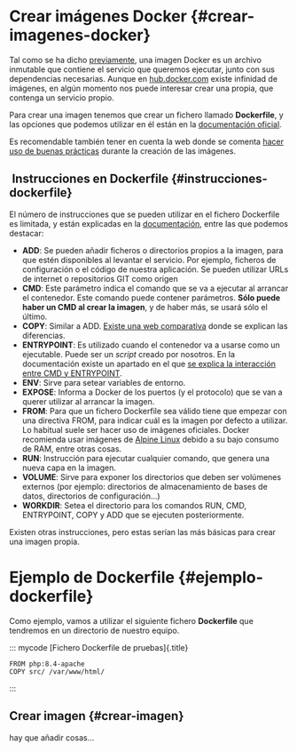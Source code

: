
# Crear imágenes Docker {#crear-imagenes-docker}

Tal como se ha dicho [previamente](#imágenes-docker), una imagen Docker es un archivo inmutable que contiene el servicio que queremos ejecutar, junto con sus dependencias necesarias. Aunque en [hub.docker.com](https://hub.docker.com/) existe infinidad de imágenes, en algún momento nos puede interesar crear una propia, que contenga un servicio propio.

Para crear una imagen tenemos que crear un fichero llamado **Dockerfile**, y las opciones que podemos utilizar en él están en la [documentación oficial](https://docs.docker.com/reference/dockerfile/).

Es recomendable también tener en cuenta la web donde se comenta [hacer uso de buenas prácticas](https://docs.docker.com/build/building/best-practices/) durante la creación de las imágenes.

##  Instrucciones en Dockerfile {#instrucciones-dockerfile}

El número de instrucciones que se pueden utilizar en el fichero Dockerfile es limitada, y están explicadas en la [documentación](https://docs.docker.com/reference/dockerfile/), entre las que podemos destacar:

- **ADD**: Se pueden añadir ficheros o directorios propios a la imagen, para que estén disponibles al levantar el servicio. Por ejemplo, ficheros de configuración o el código de nuestra aplicación. Se pueden utilizar URLs de internet o repositorios GIT como origen
- **CMD**: Este parámetro indica el comando que se va a ejecutar al arrancar el contenedor. Este comando puede contener parámetros. **Sólo puede haber un CMD al crear la imagen**, y de haber más, se usará sólo el último.
- **COPY**: Similar a ADD. [Existe una web comparativa](https://docs.docker.com/build/building/best-practices/#add-or-copy) donde se explican las diferencias.
- **ENTRYPOINT**: Es utilizado cuando el contenedor va a usarse como un ejecutable. Puede ser un *script* creado por nosotros. En la documentación existe un apartado en el que [se explica la interacción entre CMD y ENTRYPOINT](https://docs.docker.com/reference/dockerfile/#understand-how-cmd-and-entrypoint-interact).
- **ENV**: Sirve para setear variables de entorno.
- **EXPOSE**: Informa a Docker de los puertos (y el protocolo) que se van a querer utilizar al arrancar la imagen.
- **FROM**: Para que un fichero Dockerfile sea válido tiene que empezar con una directiva FROM, para indicar cuál es la imagen por defecto a utilizar. Lo habitual suele ser hacer uso de imágenes oficiales. Docker recomienda usar imágenes de [Alpine Linux](https://www.alpinelinux.org/) debido a su bajo consumo de RAM, entre otras cosas.
- **RUN**: Instrucción para ejecutar cualquier comando, que genera una nueva capa en la imagen.
- **VOLUME**: Sirve para exponer los directorios que deben ser volúmenes externos (por ejemplo: directorios de almacenamiento de bases de datos, directorios de configuración...)
- **WORKDIR**: Setea el directorio para los comandos RUN, CMD, ENTRYPOINT, COPY y ADD que se ejecuten posteriormente.

Existen otras instrucciones, pero estas serían las más básicas para crear una imagen propia.

# Ejemplo de Dockerfile {#ejemplo-dockerfile}

Como ejemplo, vamos a utilizar el siguiente fichero **Dockerfile** que tendremos en un directorio de nuestro equipo.

::: mycode
[Fichero Dockerfile de pruebas]{.title}

``` docker
FROM php:8.4-apache
COPY src/ /var/www/html/
```
:::

## Crear imagen {#crear-imagen}

hay que añadir cosas...

